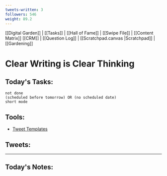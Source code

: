 ```yaml
---
tweets-written: 3
followers: 546
weight: 89.2
---
```

[[Digital Garden]] | [[Tasks]] | [[Hall of Fame]] | [[Swipe File]] | [[Content Matrix]]
[[CRM]] | [[Question Log]] | [[Scratchpad.canvas |Scratchpad]] | [[Gardening]]


# Clear Writing is Clear Thinking

## Today's Tasks:
```tasks
not done
(scheduled before tomorrow) OR (no scheduled date)
short mode
```

## Tools:
- [Tweet Templates](https://www.notion.so/100-Tweet-Templates-with-Examples-fbdcc37fc2e04447ac452d310094e9d1)

## Tweets:


---
## Today's Notes:


